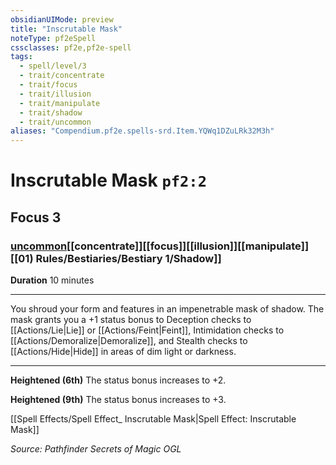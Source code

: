 ```yaml
---
obsidianUIMode: preview
title: "Inscrutable Mask"
noteType: pf2eSpell
cssclasses: pf2e,pf2e-spell
tags:
  - spell/level/3
  - trait/concentrate
  - trait/focus
  - trait/illusion
  - trait/manipulate
  - trait/shadow
  - trait/uncommon
aliases: "Compendium.pf2e.spells-srd.Item.YQWq1DZuLRk32M3h" 
---
```

# Inscrutable Mask  `pf2:2`  
## Focus 3
### [uncommon](uncommon "Uncommon Rarity Trait")[[concentrate]][[focus]][[illusion]][[manipulate]][[01) Rules/Bestiaries/Bestiary 1/Shadow]]

**Duration** 10 minutes
* * * 
You shroud your form and features in an impenetrable mask of shadow. The mask grants you a +1 status bonus to Deception checks to [[Actions/Lie|Lie]] or [[Actions/Feint|Feint]], Intimidation checks to [[Actions/Demoralize|Demoralize]], and Stealth checks to [[Actions/Hide|Hide]] in areas of dim light or darkness.

* * *

**Heightened (6th)** The status bonus increases to +2.

**Heightened (9th)** The status bonus increases to +3.

[[Spell Effects/Spell Effect_ Inscrutable Mask|Spell Effect: Inscrutable Mask]]

*Source: Pathfinder Secrets of Magic*
*OGL*